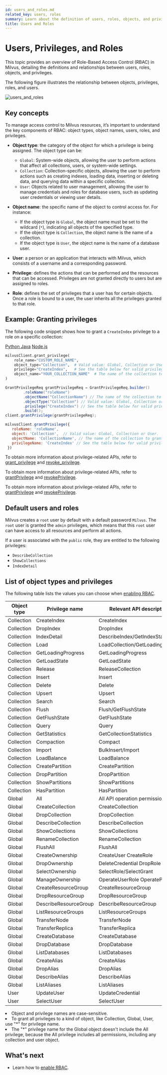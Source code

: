 ```yaml
---
id: users_and_roles.md
related_key: users, roles
summary: Learn about the definition of users, roles, objects, and privileges in role-based access control (RBAC).
title: Users and Roles
---
```


# Users, Privileges, and Roles

This topic provides an overview of Role-Based Access Control (RBAC) in Milvus, detailing the definitions and relationships between users, roles, objects, and privileges.

The following figure illustrates the relationship between objects, privileges, roles, and users.

![users_and_roles](../../../assets/users_and_roles.png "The relationship between object, privilege, role and user.")

## Key concepts

To manage access control to Milvus resources, it’s important to understand the key components of RBAC: object types, object names, users, roles, and privileges.

- **Object type**: the category of the object for which a privilege is being assigned. The object type can be:
  - `Global`: System-wide objects, allowing the user to perform actions that affect all collections, users, or system-wide settings.
  - `Collection`: Collection-specific objects, allowing the user to perform actions such as creating indexes, loading data, inserting or deleting data, and querying data within a specific collection.
  - `User`: Objects related to user management, allowing the user to manage credentials and roles for database users, such as updating user credentials or viewing user details.

- **Object name**: the specific name of the object to control access for. For instance:
  - If the object type is `Global`, the object name must be set to the wildcard (`*`), indicating all objects of the specified type.
  - If the object type is `Collection`, the object name is the name of a collection.
  - If the object type is `User`, the object name is the name of a database user.

- **User**: a person or an application that interacts with Milvus, which consists of a username and a corresponding password.

- **Privilege**: defines the actions that can be performed and the resources that can be accessed. Privileges are not granted directly to users but are assigned to roles.

- **Role**: defines the set of privileges that a user has for certain objects. Once a role is bound to a user, the user inherits all the privileges granted to that role.

## Example: Granting privileges

The following code snippet shows how to grant a `CreateIndex` privilege to a role on a specific collection:

<div class="multipleCode">
    <a href="#python">Python </a>
    <a href="#java">Java</a>
    <a href="#javascript">Node.js</a>
</div>

```python
milvusClient.grant_privilege(
    role_name="CUSTOM_ROLE_NAME",
    object_type="Collection",  # Valid value: Global, Collection or User.
    privilege="CreateIndex",   # See the table below for valid privilege names and relevant API descriptions.
    object_name="YOUR_COLLECTION_NAME"  # The name of the collection to grant access to. Use "*" to grant access to all collections.
)
```

```java
GrantPrivilegeReq grantPrivilegeReq = GrantPrivilegeReq.builder()
        .roleName("roleName")
        .objectName("CollectionName") // The name of the collection to grant access to. Use "*" to grant access to all collections.
        .objectType("Collection") // Valid value: Global, Collection or User.
        .privilege("CreateIndex") // See the table below for valid privilege names and relevant API descriptions.
        .build();
client.grantPrivilege(grantPrivilegeReq);
```

```javascript
milvusClient.grantPrivilege({
   roleName: 'roleName',
   object: 'Collection',  // Valid value: Global, Collection or User.
   objectName: 'CollectionName', // The name of the collection to grant access to. Use "*" to grant access to all collections.
   privilegeName: 'CreateIndex' // See the table below for valid privilege names and relevant API descriptions.
 })
```

<div class="language-python">

To obtain more information about privilege-related APIs, refer to [grant_privilege](https://milvus.io/api-reference/pymilvus/v2.4.x/MilvusClient/Authentication/grant_privilege.md) and [revoke_privilege](https://milvus.io/api-reference/pymilvus/v2.4.x/MilvusClient/Authentication/revoke_privileges.md).

</div>

<div class="language-java">

To obtain more information about privilege-related APIs, refer to [grantPrivilege](https://milvus.io/api-reference/java/v2.4.x/v2/Authentication/grantPrivilege.md) and [revokePrivilege](https://milvus.io/api-reference/java/v2.4.x/v2/Authentication/revokePrivilege.md).

</div>

<div class="language-javascript">

To obtain more information about privilege-related APIs, refer to [grantPrivilege](https://milvus.io/api-reference/node/v2.4.x/Authentication/grantPrivilege.md) and [revokePrivilege](https://milvus.io/api-reference/node/v2.4.x/Authentication/revokePrivilege.md).

</div>

## Default users and roles

Milvus creates a `root` user by default with a default password `Milvus`. The `root` user is granted the `admin` privileges, which means that this `root` user can have access to all resources and perform all actions.

If a user is associated with the `public` role, they are entitled to the following privileges:

- `DescribeCollection`
- `ShowCollections`
- `IndexDetail`

## List of object types and privileges

The following table lists the values you can choose when [enabling RBAC](rbac.md).

| Object type | Privilege name        | Relevant API description on the client side       |
| ----------- | --------------------- | ------------------------------------------------- |
| Collection  | CreateIndex           | CreateIndex                                       |
| Collection  | DropIndex             | DropIndex                                         |
| Collection  | IndexDetail           | DescribeIndex/GetIndexState/GetIndexBuildProgress |
| Collection  | Load                  | LoadCollection/GetLoadingProgress/GetLoadState    |
| Collection  | GetLoadingProgress    | GetLoadingProgress                                |
| Collection  | GetLoadState          | GetLoadState                                      |
| Collection  | Release               | ReleaseCollection                                 |
| Collection  | Insert                | Insert                                            |
| Collection  | Delete                | Delete                                            |
| Collection  | Upsert                | Upsert                                            |
| Collection  | Search                | Search                                            |
| Collection  | Flush                 | Flush/GetFlushState                               |
| Collection  | GetFlushState         | GetFlushState                                     |
| Collection  | Query                 | Query                                             |
| Collection  | GetStatistics         | GetCollectionStatistics                           |
| Collection  | Compaction            | Compact                                           |
| Collection  | Import                | BulkInsert/Import                                 |
| Collection  | LoadBalance           | LoadBalance                                       |
| Collection  | CreatePartition       | CreatePartition                                   |
| Collection  | DropPartition         | DropPartition                                     |
| Collection  | ShowPartitions        | ShowPartitions                                    |
| Collection  | HasPartition          | HasPartition                                      |
| Global      | All                   | All API operation permissions in this table       |
| Global      | CreateCollection      | CreateCollection                                  |
| Global      | DropCollection        | DropCollection                                    |
| Global      | DescribeCollection    | DescribeCollection                                |
| Global      | ShowCollections       | ShowCollections                                   |
| Global      | RenameCollection      | RenameCollection                                  |
| Global      | FlushAll              | FlushAll                                          |
| Global      | CreateOwnership       | CreateUser CreateRole                             |
| Global      | DropOwnership         | DeleteCredential DropRole                         |
| Global      | SelectOwnership       | SelectRole/SelectGrant                            |
| Global      | ManageOwnership       | OperateUserRole OperatePrivilege                  |
| Global      | CreateResourceGroup   | CreateResourceGroup                               |
| Global      | DropResourceGroup     | DropResourceGroup                                 |
| Global      | DescribeResourceGroup | DescribeResourceGroup                             |
| Global      | ListResourceGroups    | ListResourceGroups                                |
| Global      | TransferNode          | TransferNode                                      |
| Global      | TransferReplica       | TransferReplica                                   |
| Global      | CreateDatabase        | CreateDatabase                                    |
| Global      | DropDatabase          | DropDatabase                                      |
| Global      | ListDatabases         | ListDatabases                                     |
| Global      | CreateAlias           | CreateAlias                                       |
| Global      | DropAlias             | DropAlias                                         |
| Global      | DescribeAlias         | DescribeAlias                                     |
| Global      | ListAliases           | ListAliases                                       |
| User        | UpdateUser            | UpdateCredential                                  |
| User        | SelectUser            | SelectUser                                        |

<div class="alert note">
<li>Object and privilege names are case-sensitive.</li>
<li>To grant all privileges to a kind of object, like Collection, Global, User, use "*" for privilege name. </li>
<li>The "*" privilege name for the Global object doesn't include the All privilege, because the All privilege includes all permissions, including any collection and user object.</li>
</div>

## What's next
- Learn how to [enable RBAC](rbac.md).
